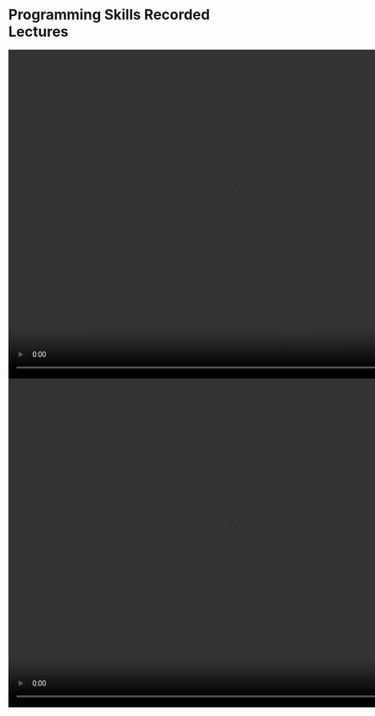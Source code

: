 # Programming Skills Recorded Lectures

<video src="prof-analy-perf.mp4" width="876" height="657" controls preload></video>
<video src="vis-perf-reporting.mp4" width="876" height="657" controls preload></video>

